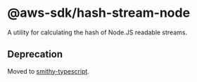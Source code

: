 # @aws-sdk/hash-stream-node

A utility for calculating the hash of Node.JS readable streams.

## Deprecation

Moved to [smithy-typescript](https://github.com/awslabs/smithy-typescript/tree/main/packages).